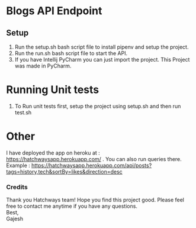 # Blogs API Endpoint

## Setup
1. Run the setup.sh bash script file to install pipenv and setup the project.
2. Run the run.sh bash script file to start the API.
3. If you have Intellij PyCharm you can just import the project. This Project was made in PyCharm.


# Running Unit tests
1. To Run unit tests first, setup the project using setup.sh and then run test.sh


# Other
I have deployed the app on heroku at : https://hatchwaysapp.herokuapp.com/ . You can also run queries there.
<br/>Example : https://hatchwaysapp.herokuapp.com/api/posts?tags=history,tech&sortBy=likes&direction=desc

### Credits
Thank you Hatchways team! Hope you find this project good. Please feel free to contact me anytime if you have any questions.<br/>
Best,<br/>
Gajesh